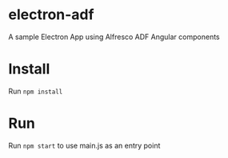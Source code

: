 # electron-adf

A sample Electron App using Alfresco ADF Angular components

# Install
Run `npm install`

# Run
Run `npm start` to use main.js as an entry point
